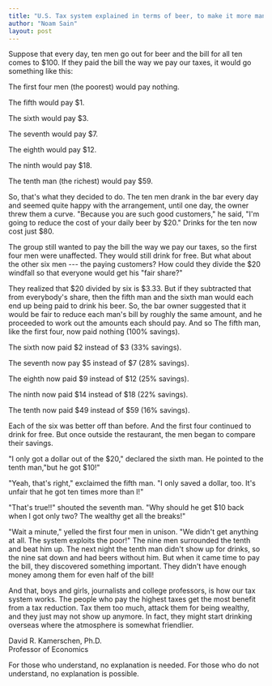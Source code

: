 ```yaml
---
title: "U.S. Tax system explained in terms of beer, to make it more manageable"
author: "Noam Sain"
layout: post
---
```


Suppose that every day, ten men go out for beer and the bill for all ten comes to $100. If they paid the bill the way we pay our taxes, it would go something like this:

The first four men (the poorest) would pay nothing.

The fifth would pay $1.

The sixth would pay $3.

The seventh would pay $7.

The eighth would pay $12.

The ninth would pay $18.

The tenth man (the richest) would pay $59.

So, that's what they decided to do. The ten men drank in the bar every day and seemed quite happy with the arrangement, until one day, the owner threw them a curve. "Because you are such good customers," he said, "I'm going to reduce the cost of your daily beer by $20." Drinks for the ten now cost just $80.

The group still wanted to pay the bill the way we pay our taxes, so the first four men were unaffected. They would still drink for free. But what about the other six men --- the paying customers? How could they divide the $20 windfall so that everyone would get his "fair share?"

They realized that $20 divided by six is $3.33. But if they subtracted that from everybody's share, then the fifth man and the sixth man would each end up being paid to drink his beer. So, the bar owner suggested that it would be fair to reduce each man's bill by roughly the same amount, and he proceeded to work out the amounts each should pay. And so The fifth man, like the first four, now paid nothing (100% savings).

The sixth now paid $2 instead of $3 (33% savings).

The seventh now pay $5 instead of $7 (28% savings).

The eighth now paid $9 instead of $12 (25% savings).

The ninth now paid $14 instead of $18 (22% savings).

The tenth now paid $49 instead of $59 (16% savings).

Each of the six was better off than before. And the first four continued to drink for free. But once outside the restaurant, the men began to compare their savings.

"I only got a dollar out of the $20," declared the sixth man. He pointed to the tenth man,"but he got $10!"

"Yeah, that's right," exclaimed the fifth man. "I only saved a dollar, too. It's unfair that he got ten times more than I!"

"That's true!!" shouted the seventh man. "Why should he get $10 back when I got only two? The wealthy get all the breaks!"

"Wait a minute," yelled the first four men in unison. "We didn't get anything at all. The system exploits the poor!" The nine men surrounded the tenth and beat him up. The next night the tenth man didn't show up for drinks, so the nine sat down and had beers without him. But when it came time to pay the bill, they discovered something important. They didn't have enough money among them for even half of the bill!

And that, boys and girls, journalists and college professors, is how our tax system works. The people who pay the highest taxes get the most benefit from a tax reduction. Tax them too much, attack them for being wealthy, and they just may not show up anymore. In fact, they might start drinking overseas where the atmosphere is somewhat friendlier.

David R. Kamerschen, Ph.D.<br>Professor of Economics

For those who understand, no explanation is needed. For those who do not understand, no explanation is possible.
